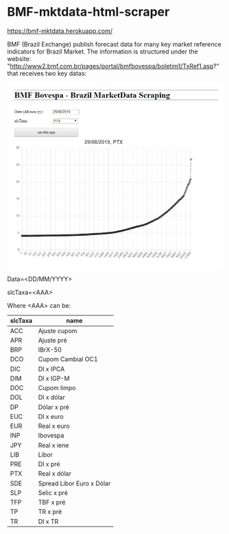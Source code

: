# BMF-mktdata-html-scraper

https://bmf-mktdata.herokuapp.com/

BMF (Brazil Exchange) publish forecast data for many key market reference indicators for Brazil Market. The information is structured under the website: "http://www2.bmf.com.br/pages/portal/bmfbovespa/boletim1/TxRef1.asp?" that receives two key datas:

<p align="center">
<img src="./public/assets/images/bmfPrint.JPG" />
</p>


Data=<DD/MM/YYYY>

slcTaxa=\<AAA>

Where \<AAA> can be:

| slcTaxa  | name |
| ------------- | ------------- |
| ACC  | Ajuste cupom  |
| APR  | Ajuste pré  |
| BRP| IBrX-50 |
| DCO| Cupom Cambial OC1 |
| DIC| DI x IPCA |
| DIM| DI x IGP-M |
| DOC| Cupom limpo |
| DOL| DI x dólar |
| DP| Dólar x pré |
| EUC| DI x euro |
| EUR| Real x euro |
| INP| Ibovespa |
| JPY| Real x iene |
| LIB| Libor |
| PRE| DI x pré |
| PTX| Real x dólar |
| SDE| Spread Libor Euro x Dólar |
| SLP| Selic x pré |
| TFP| TBF x pré |
| TP| TR x pré |
| TR| DI x TR |
